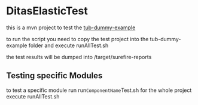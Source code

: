 # DitasElasticTest
this is a mvn project to test the [tub-dummy-example]( https://github.com/DITAS-Project/tub-dummy-example)

to run the script you need to copy the test project into the tub-dummy-example folder and execute runAllTest.sh

the test results will be dumped into /target/surefire-reports 

## Testing specific Modules

to test a specific module run run`ComponentName`Test.sh 
for the whole project execute runAllTest.sh


